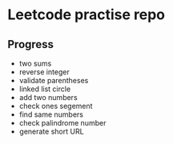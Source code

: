 # Leetcode practise repo

## Progress

- two sums
- reverse integer
- validate parentheses
- linked list circle
- add two numbers
- check ones segement
- find same numbers
- check palindrome number
- generate short URL
